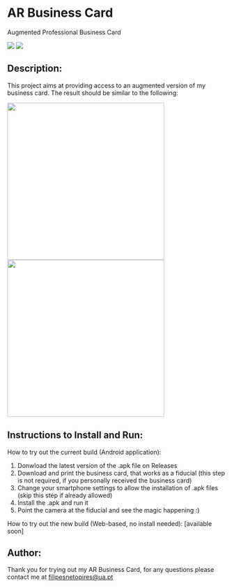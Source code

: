 # AR Business Card
Augmented Professional Business Card

![](https://img.shields.io/badge/Maintained-No-red)
![](https://img.shields.io/badge/Made%20For-Mobile-lightgrey)

## Description:

This project aims at providing access to an augmented version of my business card.
The result should be similar to the following:

<p float="left">
  <img src="https://github.com/FilipePires98/BusinessCard/blob/master/img/ar-businesscard-ptc-vuforia-v1.2-rec01.gif" width="360px">
  <img src="https://github.com/FilipePires98/BusinessCard/blob/master/img/ar-businesscard-ptc-vuforia-v1.2-rec02.gif" width="360px">
</p>

## Instructions to Install and Run:

How to try out the current build (Android application):
1. Donwload the latest version of the .apk file on Releases
2. Download and print the business card, that works as a fiducial (this step is not required, if you personally received the business card)
3. Change your smartphone settings to allow the installation of .apk files (skip this step if already allowed)
4. Install the .apk and run it
5. Point the camera at the fiducial and see the magic happening :)

How to try out the new build (Web-based, no install needed):
[available soon]

## Author:

Thank you for trying out my AR Business Card, for any questions please contact me at filipesnetopires@ua.pt
